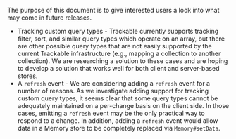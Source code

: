 The purpose of this document is to give interested users a look into what may come in future releases.

* Tracking custom query types - Trackable currently supports tracking filter, sort, and similar query types which operate on an array, but there are other possible query types that are not easily supported by the current Trackable infrastructure (e.g., mapping a collection to another collection). We are researching a solution to these cases and are hoping to develop a solution that works well for both client and server-based stores.
* A `refresh` event - We are considering adding a `refresh` event for a number of reasons. As we investigate adding support for tracking custom query types, it seems clear that some query types cannot be adequately maintained on a per-change basis on the client side. In those cases, emitting a `refresh` event may be the only practical way to respond to a change. In addition, adding a `refresh` event would allow data in a Memory store to be completely replaced via `Memory#setData`.
